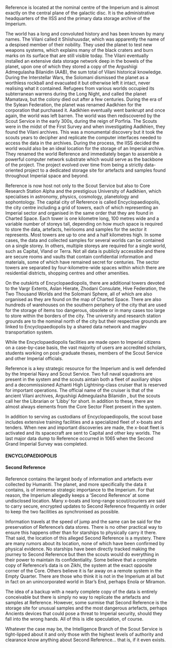 
Reference is located at the nominal centre of the Imperium and is almost exactly on the central plane of the galactic disc. It is the administrative headquarters of the IISS and the primary data storage archive of the Imperium.

The world has a long and convoluted history and has been known by many names. The Vilani called it Shiishuusdar, which was apparently the name of a despised member of their nobility. They used the planet to test new weapons systems, which explains many of the black craters and burn marks on its surface that are still visible today. The Vilani eventually installed an extensive data storage network deep in the bowels of the planet, upon one of which they stored a copy of the Argushiigi Admegulasha Bilanidin (AAB), the sum total of Vilani historical knowledge. During the Interstellar Wars, the Solomani dismissed the planet as a worthless rockball and evacuated it but otherwise left it intact, never realising what it contained. Refugees from various worlds occupied its subterranean warrens during the Long Night, and called the planet Mamatava, but the colony died out after a few centuries. During the era of the Sylean Federation, the planet was renamed Aadkhien for the corporation that purchased it. Aadkhien eventually went bankrupt and once again, the world was left barren. The world was then rediscovered by the Scout Service in the early 300s, during the reign of Porfiria. The Scouts were in the midst of the First Survey and when investigating Aadkhien, they found the Vilani archives. This was a monumental discovery but it took the scouts years to decipher and replicate the computer interfaces needed to access the data in the archives. During the process, the IISS decided the world would also be an ideal location for the storage of an Imperial archive. They renamed the world Reference and immediately began to assemble a powerful computer network substrate which would serve as the backbone of the project. The project evolved over time from being a strictly data-oriented project to a dedicated storage site for artefacts and samples found throughout Imperial space and beyond.

Reference is now host not only to the Scout Service but also to Core Research Station Alpha and the prestigious University of Aadkhien, which specialises in astronomy, physics, cosmology, planetology and sophontology. The capital city of Reference is called Encyclopaediopolis, the city centre including a grid of towers, each of which representing an Imperial sector and organised in the same order that they are found in Charted Space. Each tower is one kilometre long, 100 metres wide and a variable number of storeys tall, depending on how much space is required to store the data, artefacts, heirlooms and samples for the sector  it represents. Most towers are up to one and a half kilometres high. In some cases, the data and collected samples for several worlds can be contained on a single storey. In others, multiple storeys are required for a single world, such as Capital, Vland or Terra. Not all data is publicly accessible and there are secure rooms and vaults that contain confidential information and materials, some of which have remained secret for centuries. The sector towers are separated by four-kilometre-wide spaces within which there are residential districts, shopping centres and other amenities.

On the outskirts of Encyclopaediopolis, there are additional towers devoted to the Vargr Extents, Aslan Hierate, Zhodani Consulate, Hive Federation, the  Two Thousand Worlds and the Solomani Sphere, all of which are also organised as they are found on the map of Charted Space. There are also hundreds of warehouses on the southern periphery of the city that are used for the storage of items too dangerous, obsolete or in many cases too large to store within the borders of the city. The university and research station grounds are to the nominal north of the city but their respective grounds are linked to Encyclopaediopolis by a shared data network and maglev transportation system.

While the Encyclopaediopolis facilities are made open to Imperial citizens on a case-by-case basis, the vast majority of users are accredited scholars, students working on post-graduate theses, members of the Scout Service and other Imperial officials.

Reference is a key strategic resource for the Imperium and is well defended by the Imperial Navy and Scout Service. Two full naval squadrons are present in the system and the scouts  aintain both a fleet of auxiliary ships and a decommissioned Azhanti High Lightning-class cruiser that is reserved for important operations. The official name of the cruiser is that of the ancient Vilani archives, Argushiigi Admegulasha Bilanidin , but the scouts call her the Librarian or ‘Libby’ for short. In addition to these, there are almost always elements from the Core Sector Fleet present in the system.

In addition to serving as custodians of Encyclopaediopolis, the scout base includes extensive training facilities and a specialized fleet of x-boats and tenders. When new and important discoveries are made, the x-boat fleet is activated and its spacecraft are sent to Capital and other key worlds. The last major data dump to Reference occurred in 1065 when the Second Grand Imperial Survey was completed.

#### ENCYCLOPAEDIOPOLIS

#### Second Reference

Reference contains the largest body of information and artefacts ever collected by Humaniti. The planet, and more specifically the data it contains, is of immense strategic importance to the Imperium. For that reason, the Imperium allegedly keeps a ‘Second Reference’ at some undisclosed location. Many x-boats and long-range scout/couriers are said to carry secure, encrypted updates to Second Reference frequently in order to keep the two facilities as synchronised as possible.

Information travels at the speed of jump and the same can be said for the preservation of Reference’s data stores. There is no other practical way to ensure this happens other than for starships to physically carry it there. That said, the location of this alleged Second Reference is a mystery. There are many rumors about its location, none of which have been confirmed by physical evidence. No starships have been directly tracked making the journey to Second Reference but then the scouts would do everything in their power to maintain its confidentiality. Some believe that a complete copy of Reference’s data is on Zikhi, the system at the exact opposite corner of the Core. Others believe it is far away on a remote system in the Empty Quarter. There are those who think it is not in the Imperium at all but in fact on an unincorporated world in Star’s End, perhaps Enola or Miramon.

The idea of a backup with a nearly complete copy of the data is entirely conceivable but there is simply no way to replicate the artefacts and samples at Reference. However, some surmise that Second Reference is the storage site for unusual samples and the most dangerous artefacts, perhaps Ancients devices that could pose a threat to Imperial security, should they fall into the wrong hands. All of this is idle speculation, of course.

Whatever the case may be, the Intelligence Branch of the Scout Service is tight-lipped about it and only those with the highest levels of authority and clearance know anything about Second Reference... that is, if it even exists.
